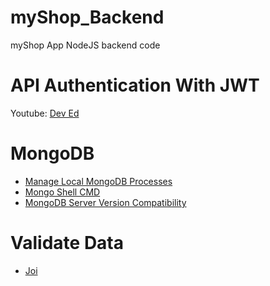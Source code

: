 # myShop_Backend
myShop App NodeJS backend code

# API Authentication With JWT
Youtube: [Dev Ed](https://youtu.be/2jqok-WgelI)

# MongoDB
- [Manage Local MongoDB Processes](https://docs.mongodb.com/v4.0/tutorial/manage-mongodb-processes/)
- [Mongo Shell CMD](https://docs.mongodb.com/manual/reference/mongo-shell/)
- [MongoDB Server Version Compatibility](https://mongoosejs.com/docs/compatibility.html#:~:text=Mongoose%20v6.,1.4%3A%20MongoDB%20Version%20Compatibility)

# Validate Data
- [Joi](https://joi.dev/api/?v=17.5.0)
